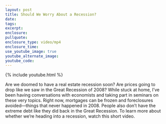 ```yaml
---
layout: post
title: Should We Worry About a Recession?
date:
tags:
excerpt:
enclosure:
pullquote:
enclosure_type: video/mp4
enclosure_time:
use_youtube_image: true
youtube_alternate_image:
youtube_code:
---
```


{% include youtube.html %}

Are we doomed to have a real estate recession soon? Are prices going to drop like we saw in the Great Recession of 2008? While stuck at home, I’ve been having conversations with economists and taking part in seminars on these very topics. Right now, mortgages can be frozen and foreclosures avoided—things that never happened in 2008. People also don’t have the extreme debt like they did back in the Great Recession. To learn more about whether we’re heading into a recession, watch this short video.